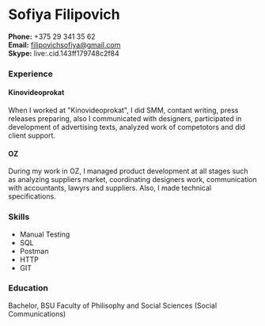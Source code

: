 # Sofiya Filipovich 
**Phone:** +375 29 341 35 62  
**Email:** filipovichsofiya@gmail.com  
**Skype:** live:.cid.143ff179748c2f84  
### Experience
#### Kinovideoprokat  
When I worked at "Kinovideoprokat", I did SMM, contant writing, press releases preparing, also I communicated with designers, participated in development of advertising texts, analyzed work of competotors and did client support.  
#### OZ
During my work in OZ, I managed product development at all stages such as analyzing suppliers market, coordinating designers work, communication with accountants, lawyrs and suppliers. Also, I made technical specifications.   
### Skills
* Manual Testing 
* SQL
* Postman 
* HTTP
* GIT
### Education
Bachelor, BSU Faculty of Philisophy and Social Sciences (Social Communications)  

